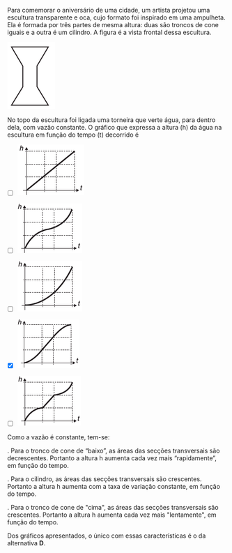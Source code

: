 

Para comemorar o aniversário de uma cidade, um artista projetou uma escultura transparente e oca, cujo formato foi inspirado em uma ampulheta. Ela é formada por três partes de mesma altura: duas são troncos de cone iguais e a outra é um cilindro. A figura é a vista frontal dessa escultura.

![](6fde3235-0f24-ce4b-74bd-c35b9bdf6d0d.png)

No topo da escultura foi ligada uma torneira que verte água, para dentro dela, com vazão constante. O gráfico que expressa a altura (h) da água na escultura em função do tempo (t) decorrido é



- [ ] ![](46b38ad3-e695-fe6c-964b-bd569c65fd93.png)
- [ ] ![](0dafc49a-4c9f-87e0-5189-7169618d68a9.png)
- [ ] ![](eb27a10c-5c66-f82c-9fb2-d57029ec85de.png)
- [x] ![](72bb027a-df21-857e-93c4-f7264fc5b5e9.png)
- [ ] ![](a189fdff-ce1c-a423-b588-cbccb5882588.png)


Como a vazão é constante, tem-se:

. Para o tronco de cone de “baixo”, as áreas das secções transversais são decrescentes. Portanto a altura h aumenta cada vez mais “rapidamente”, em função do tempo.

. Para o cilindro, as áreas das secções transversais são crescentes. Portanto a altura h aumenta com a taxa de variação constante, em função do tempo.

. Para o tronco de cone de "cima", as áreas das secções transversais são crescentes. Portanto a altura h aumenta cada vez mais "lentamente", em função do tempo.

Dos gráficos apresentados, o único com essas características é o da alternativa **D**.

        